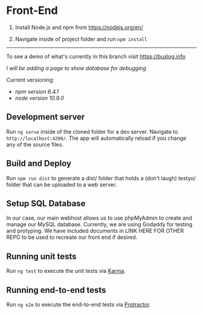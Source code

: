 # Front-End

1. Install Node.js and npm from https://nodejs.org/en/

1. Navigate inside of project folder and run `npm install`

___

To see a demo of what's currently in this branch visit https://buslog.info

_I will be adding a page to show database for debugging_

Current versioning:
* _npm version 6.4.1_
* _node version 10.9.0_
## Development server

Run `ng serve` inside of the cloned folder for a dev server. Navigate to `http://localhost:4200/`. The app will automatically reload if you change any of the source files.

## Build and Deploy

Run `npm run dist` to generate a dist/ folder that holds a (don't laugh) testyo/ folder that can be uploaded to a web server.

## Setup SQL Database
In our case, our main webhost allows us to use phpMyAdmin to create and manage our MySQL database. Currently, we are using Godaddy for testing and protyping. We have included documents in LINK HERE FOR OTHER REPO to be used to recreate our front end if desired.

## Running unit tests

Run `ng test` to execute the unit tests via [Karma](https://karma-runner.github.io).

## Running end-to-end tests

Run `ng e2e` to execute the end-to-end tests via [Protractor](http://www.protractortest.org/).


